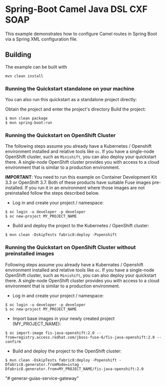 # Spring-Boot Camel Java DSL CXF SOAP

This example demonstrates how to configure Camel routes in Spring Boot via
a Spring XML configuration file.

## Building

The example can be built with

    mvn clean install

### Running the Quickstart standalone on your machine

You can also run this quickstart as a standalone project directly:

Obtain the project and enter the project's directory
Build the project:

```
$ mvn clean package
$ mvn spring-boot:run 
```

### Running the Quickstart on OpenShift Cluster

The following steps assume you already have a Kubernetes / Openshift environment installed and relative tools like `oc`.
If you have a single-node OpenShift cluster, such as `Minishift`, you can also deploy your quickstart there. 
A single-node OpenShift cluster provides you with access to a cloud environment that is similar to a production environment.

**IMPORTANT**: You need to run this example on Container Development Kit 3.3 or OpenShift 3.7.
Both of these products have suitable Fuse images pre-installed. 
If you run it in an environment where those images are not preinstalled follow the steps described below.

+ Log in and create your project / namespace:
```
$ oc login -u developer -p developer
$ oc new-project MY_PROJECT_NAME
```

+ Build and deploy the project to the Kubernetes / OpenShift cluster:
```
$ mvn clean -DskipTests fabric8:deploy -Popenshift
```

### Running the Quickstart on OpenShift Cluster without preinstalled images

Following steps assume you already have a Kubernates / Openshift environment installed and relative tools like `oc`.
If you have a single-node OpenShift cluster, such as `Minishift`, you can also deploy your quickstart there. 
A single-node OpenShift cluster provides you with access to a cloud environment that is similar to a production environment.

+ Log in and create your project / namespace:
```
$ oc login -u developer -p developer
$ oc new-project MY_PROJECT_NAME
```

+ Import base images in your newly created project (MY_PROJECT_NAME):
```
$ oc import-image fis-java-openshift:2.0 --from=registry.access.redhat.com/jboss-fuse-6/fis-java-openshift:2.0 --confirm
```

+ Build and deploy the project to the OpenShift cluster:
```
$ mvn clean -DskipTests fabric8:deploy -Popenshift -Dfabric8.generator.fromMode=istag -Dfabric8.generator.from=MY_PROJECT_NAME/fis-java-openshift:2.0
```
"# generar-guias-service-gateway" 
